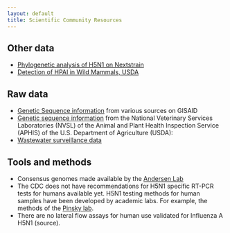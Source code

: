 ```yaml
---
layout: default
title: Scientific Community Resources
---
```


## Other data
* [Phylogenetic analysis of H5N1 on Nextstrain](https://nextstrain.org/avian-flu/h5n1/ha/all-time@2024-06-18)
* [Detection of HPAI in Wild Mammals, USDA](https://www.aphis.usda.gov/livestock-poultry-disease/avian/avian-influenza/hpai-detections/mammals)

## Raw data
* [Genetic Sequence information](https://gisaid.org/) from various sources on GISAID
* [Genetic sequence information](https://www.ncbi.nlm.nih.gov/bioproject/PRJNA1102327) from the National Veterinary Services Laboratories (NVSL) of the Animal and Plant Health Inspection Service (APHIS) of the U.S. Department of Agriculture (USDA): 
* [Wastewater surveillance data](https://data.wastewaterscan.org/)

## Tools and methods
* Consensus genomes made available by the [Andersen Lab](https://github.com/andersen-lab/avian-influenza)
* The CDC does not have recommendations for H5N1 specific RT-PCR tests for humans available yet. H5N1 testing methods for human samples have been developed by academic labs. For example, the methods of the [Pinsky lab](https://www.sciencedirect.com/science/article/pii/S1386653224000854?via%3Dihub).
* There are no lateral flow assays for human use validated for Influenza A H5N1 (source). 

